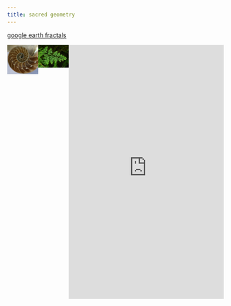 ```yaml
---
title: sacred geometry
---
```

[google earth fractals](http://paulbourke.net/fractals/googleearth/)

<html>
<head>
<style>
.row {
  display: flex;
}

.column {
  flex: 20%;
}
</style>
</head>
<body>
<div class="row">
  <div class="column">
    <img src="/assets/nautilus.jpg" style="width:100px">
  </div>
    <div class="column">
    <img src="/assets/fern.jpg" style="width:100px">
  </div>

  
  <iframe style="border:none;" width="100%" height="590" src="https://www.are.na/talyssa/organic-movement/embed" title="my are.na channel “organic movement”"></iframe>
